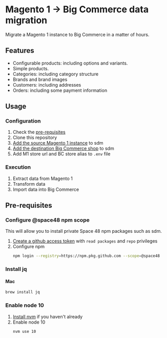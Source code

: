 Magento 1 -> Big Commerce data migration
===================================

Migrate a Magento 1 instance to Big Commerce in a matter of hours.

Features
--------

* Configurable products: including options and variants.
* Simple products.
* Categories: including category structure
* Brands and brand images
* Customers: including addresses
* Orders: including some payment information

Usage
-----

### Configuration

1. Check the [pre-requisites](#pre-requisites)
2. Clone this repository
3. [Add the source Magento 1 instance][add-m1-instance] to sdm
4. [Add the destination Big Commerce shop][add-bc-shop] to sdm
5. Add M1 store url and BC store alias to `.env` file

### Execution

1. Extract data from Magento 1
2. Transform data
3. Import data into Big Commerce

Pre-requisites
--------------

### Configure @space48 npm scope

This will allow you to install private Space 48 npm packages such as sdm.

1. [Create a github access token](https://github.com/settings/tokens/new) with `read packages` and `repo` privileges
2. Configure npm
    ```bash
    npm login --registry=https://npm.pkg.github.com --scope=@space48
    ```

### Install jq

#### Mac

```bash
brew install jq
```

### Enable node 10

1. [Install nvm](https://github.com/nvm-sh/nvm#installing-and-updating) if you haven't already
2. Enable node 10
    ```bash
    nvm use 10
    ```

[add-m1-instance]: https://github.com/Space48/sdm/blob/master/src/magento2/README.md#adding-an-instance
[add-bc-shop]: https://github.com/Space48/sdm/blob/master/src/big-commerce/README.md#adding-a-store-to-sdm
